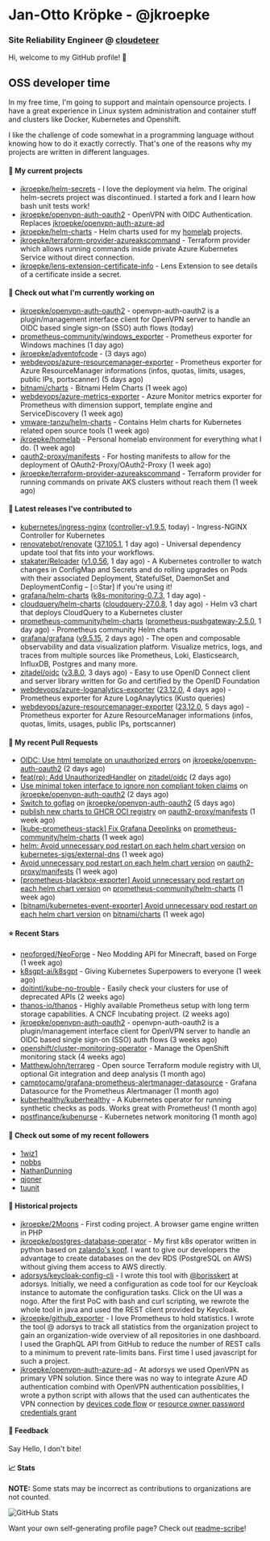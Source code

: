 # Jan-Otto Kröpke - @jkroepke
### Site Reliability Engineer @ [cloudeteer](https://cloudeteer.de/)

Hi, welcome to my GitHub profile! 👋

## OSS developer time
In my free time, I'm going to support and maintain opensource projects. I have a great experience in Linux system administration and container stuff and clusters like Docker, Kubernetes and Openshift.

I like the challenge of code somewhat in a programming language without knowing how to do it exactly correctly. That's one of the reasons why my projects are written in different languages.

#### 🌱 My current projects
- [jkroepke/helm-secrets](https://github.com/jkroepke/helm-secrets) - I love the deployment via helm. The original helm-secrets project was discontinued. I started a fork and I learn how bash unit tests work!
- [jkroepke/openvpn-auth-oauth2](https://github.com/jkroepke/openvpn-auth-oauth2) - OpenVPN with OIDC Authentication. Replaces  [jkroepke/openvpn-auth-azure-ad](https://github.com/jkroepke/openvpn-auth-azure-ad) 
- [jkroepke/helm-charts](https://github.com/jkroepke/helm-charts) - Helm charts used for my [homelab](https://github.com/jkroepke/homelab) projects.
- [jkroepke/terraform-provider-azureakscommand](https://github.com/jkroepke/terraform-provider-azureakscommand) - Terraform provider which allows running commands inside private Azure Kubernetes Service without direct connection.
- [jkroepke/lens-extension-certificate-info](https://github.com/jkroepke/lens-extension-certificate-info) - Lens Extension to see details of a certificate inside a secret.

#### 👷 Check out what I'm currently working on

- [jkroepke/openvpn-auth-oauth2](https://github.com/jkroepke/openvpn-auth-oauth2) - openvpn-auth-oauth2 is a plugin/management interface client for OpenVPN server to handle an OIDC based single sign-on (SSO) auth flows (today)
- [prometheus-community/windows_exporter](https://github.com/prometheus-community/windows_exporter) - Prometheus exporter for Windows machines (1 day ago)
- [jkroepke/adventofcode](https://github.com/jkroepke/adventofcode) -  (3 days ago)
- [webdevops/azure-resourcemanager-exporter](https://github.com/webdevops/azure-resourcemanager-exporter) - Prometheus exporter for Azure ResourceManager informations (infos, quotas, limits, usages, public IPs, portscanner) (5 days ago)
- [bitnami/charts](https://github.com/bitnami/charts) - Bitnami Helm Charts (1 week ago)
- [webdevops/azure-metrics-exporter](https://github.com/webdevops/azure-metrics-exporter) - Azure Monitor metrics exporter for Prometheus with dimension support, template engine and ServiceDiscovery (1 week ago)
- [vmware-tanzu/helm-charts](https://github.com/vmware-tanzu/helm-charts) - Contains Helm charts for Kubernetes related open source tools (1 week ago)
- [jkroepke/homelab](https://github.com/jkroepke/homelab) - Personal homelab environment for everything what I do. (1 week ago)
- [oauth2-proxy/manifests](https://github.com/oauth2-proxy/manifests) - For hosting manifests to allow for the deployment of OAuth2-Proxy/OAuth2-Proxy (1 week ago)
- [jkroepke/terraform-provider-azureakscommand](https://github.com/jkroepke/terraform-provider-azureakscommand) - Terraform provider for running commands on private AKS clusters without reach them (1 week ago)

#### 🔭 Latest releases I've contributed to

- [kubernetes/ingress-nginx](https://github.com/kubernetes/ingress-nginx) ([controller-v1.9.5](https://github.com/kubernetes/ingress-nginx/releases/tag/controller-v1.9.5), today) - Ingress-NGINX Controller for Kubernetes
- [renovatebot/renovate](https://github.com/renovatebot/renovate) ([37.105.1](https://github.com/renovatebot/renovate/releases/tag/37.105.1), 1 day ago) - Universal dependency update tool that fits into your workflows.
- [stakater/Reloader](https://github.com/stakater/Reloader) ([v1.0.56](https://github.com/stakater/Reloader/releases/tag/v1.0.56), 1 day ago) - A Kubernetes controller to watch changes in ConfigMap and Secrets and do rolling upgrades on Pods with their associated Deployment, StatefulSet, DaemonSet and DeploymentConfig – [✩Star] if you&#39;re using it!
- [grafana/helm-charts](https://github.com/grafana/helm-charts) ([k8s-monitoring-0.7.3](https://github.com/grafana/helm-charts/releases/tag/k8s-monitoring-0.7.3), 1 day ago) - 
- [cloudquery/helm-charts](https://github.com/cloudquery/helm-charts) ([cloudquery-27.0.8](https://github.com/cloudquery/helm-charts/releases/tag/cloudquery-27.0.8), 1 day ago) - Helm v3 chart that deploys CloudQuery to a Kubernetes cluster
- [prometheus-community/helm-charts](https://github.com/prometheus-community/helm-charts) ([prometheus-pushgateway-2.5.0](https://github.com/prometheus-community/helm-charts/releases/tag/prometheus-pushgateway-2.5.0), 1 day ago) - Prometheus community Helm charts
- [grafana/grafana](https://github.com/grafana/grafana) ([v9.5.15](https://github.com/grafana/grafana/releases/tag/v9.5.15), 2 days ago) - The open and composable observability and data visualization platform. Visualize metrics, logs, and traces from multiple sources like Prometheus, Loki, Elasticsearch, InfluxDB, Postgres and many more. 
- [zitadel/oidc](https://github.com/zitadel/oidc) ([v3.8.0](https://github.com/zitadel/oidc/releases/tag/v3.8.0), 3 days ago) - Easy to use OpenID Connect client and server library written for Go and certified by the OpenID Foundation
- [webdevops/azure-loganalytics-exporter](https://github.com/webdevops/azure-loganalytics-exporter) ([23.12.0](https://github.com/webdevops/azure-loganalytics-exporter/releases/tag/23.12.0), 4 days ago) - Prometheus exporter for Azure LogAnaylytics (Kusto queries)
- [webdevops/azure-resourcemanager-exporter](https://github.com/webdevops/azure-resourcemanager-exporter) ([23.12.0](https://github.com/webdevops/azure-resourcemanager-exporter/releases/tag/23.12.0), 5 days ago) - Prometheus exporter for Azure ResourceManager informations (infos, quotas, limits, usages, public IPs, portscanner)

#### 🔨 My recent Pull Requests

- [OIDC: Use html template on unauthorized errors](https://github.com/jkroepke/openvpn-auth-oauth2/pull/89) on [jkroepke/openvpn-auth-oauth2](https://github.com/jkroepke/openvpn-auth-oauth2) (2 days ago)
- [feat(rp): Add UnauthorizedHandler](https://github.com/zitadel/oidc/pull/503) on [zitadel/oidc](https://github.com/zitadel/oidc) (2 days ago)
- [Use minimal token interface to ignore non compliant token claims](https://github.com/jkroepke/openvpn-auth-oauth2/pull/88) on [jkroepke/openvpn-auth-oauth2](https://github.com/jkroepke/openvpn-auth-oauth2) (2 days ago)
- [Switch to goflag](https://github.com/jkroepke/openvpn-auth-oauth2/pull/86) on [jkroepke/openvpn-auth-oauth2](https://github.com/jkroepke/openvpn-auth-oauth2) (5 days ago)
- [publish new charts to GHCR OCI registry](https://github.com/oauth2-proxy/manifests/pull/181) on [oauth2-proxy/manifests](https://github.com/oauth2-proxy/manifests) (1 week ago)
- [[kube-prometheus-stack] Fix Grafana Deeplinks](https://github.com/prometheus-community/helm-charts/pull/4087) on [prometheus-community/helm-charts](https://github.com/prometheus-community/helm-charts) (1 week ago)
- [helm: Avoid unnecessary pod restart on each helm chart version](https://github.com/kubernetes-sigs/external-dns/pull/4103) on [kubernetes-sigs/external-dns](https://github.com/kubernetes-sigs/external-dns) (1 week ago)
- [Avoid unnecessary pod restart on each helm chart version](https://github.com/oauth2-proxy/manifests/pull/178) on [oauth2-proxy/manifests](https://github.com/oauth2-proxy/manifests) (1 week ago)
- [[prometheus-blackbox-exporter] Avoid unnecessary pod restart on each helm chart version](https://github.com/prometheus-community/helm-charts/pull/4077) on [prometheus-community/helm-charts](https://github.com/prometheus-community/helm-charts) (1 week ago)
- [[bitnami/kubernetes-event-exporter] Avoid unnecessary pod restart on each helm chart version](https://github.com/bitnami/charts/pull/21489) on [bitnami/charts](https://github.com/bitnami/charts) (1 week ago)

#### ⭐ Recent Stars

- [neoforged/NeoForge](https://github.com/neoforged/NeoForge) - Neo Modding API for Minecraft, based on Forge (1 week ago)
- [k8sgpt-ai/k8sgpt](https://github.com/k8sgpt-ai/k8sgpt) - Giving Kubernetes Superpowers to everyone (1 week ago)
- [doitintl/kube-no-trouble](https://github.com/doitintl/kube-no-trouble) - Easily check your clusters for use of deprecated APIs (2 weeks ago)
- [thanos-io/thanos](https://github.com/thanos-io/thanos) - Highly available Prometheus setup with long term storage capabilities. A CNCF Incubating project. (2 weeks ago)
- [jkroepke/openvpn-auth-oauth2](https://github.com/jkroepke/openvpn-auth-oauth2) - openvpn-auth-oauth2 is a plugin/management interface client for OpenVPN server to handle an OIDC based single sign-on (SSO) auth flows (3 weeks ago)
- [openshift/cluster-monitoring-operator](https://github.com/openshift/cluster-monitoring-operator) - Manage the OpenShift monitoring stack (4 weeks ago)
- [MatthewJohn/terrareg](https://github.com/MatthewJohn/terrareg) - Open source Terraform module registry with UI, optional Git integration and deep analysis (1 month ago)
- [camptocamp/grafana-prometheus-alertmanager-datasource](https://github.com/camptocamp/grafana-prometheus-alertmanager-datasource) - Grafana Datasource for the Prometheus Alertmanager (1 month ago)
- [kuberhealthy/kuberhealthy](https://github.com/kuberhealthy/kuberhealthy) - A Kubernetes operator for running synthetic checks as pods. Works great with Prometheus! (1 month ago)
- [postfinance/kubenurse](https://github.com/postfinance/kubenurse) - Kubernetes network monitoring (1 month ago)

#### 👯 Check out some of my recent followers

- [1wiz1](https://github.com/1wiz1)
- [nobbs](https://github.com/nobbs)
- [NathanDunning](https://github.com/NathanDunning)
- [qjoner](https://github.com/qjoner)
- [tuunit](https://github.com/tuunit)

#### 📜 Historical projects
- [jkroepke/2Moons](https://github.com/jkroepke/2Moons) - First coding project. A browser game engine written in PHP
- [jkroepke/postgres-database-operator](https://github.com/jkroepke/postgres-database-operator) - My first k8s operator written in python based on [zalando's kopf](https://github.com/zalando-incubator/kopf). I want to give our developers the advantage to create databases on the dev RDS (PostgreSQL on AWS) without giving them access to AWS directly.
- [adorsys/keycloak-config-cli](https://github.com/adorsys/keycloak-config-cli) - I wrote this tool with [@borisskert](https://github.com/borisskert) at adorsys. Initially, we need a configuration as code tool for our Keycloak instance to automate the configuration tasks. Click on the UI was a nogo. After the first PoC with bash and curl scripting, we rewrote the whole tool in java and used the REST client provided by Keycloak.
- [jkroepke/github_exporter](https://github.com/jkroepke/github_exporter) - I love Prometheus to hold statistics. I wrote the tool @ adorsys to track all statistics from the organization project to gain an organization-wide overview of all repositories in one dashboard. I used the GraphQL API from GitHub to reduce the number of REST calls to a minimum to prevent rate-limits bans. First time I used javascript for such a project.
- [jkroepke/openvpn-auth-azure-ad](https://github.com/jkroepke/openvpn-auth-azure-ad) - At adorsys we used OpenVPN as primary VPN solution. Since there was no way to integrate Azure AD authentication combind with OpenVPN authentication possiblities, I wrote a python script with allows that the used can authenticates the VPN connection by [devices code flow](https://docs.microsoft.com/en-us/azure/active-directory/develop/v2-oauth2-device-code) or [resource owner password credentials grant](https://docs.microsoft.com/en-us/azure/active-directory/develop/v2-oauth-ropc)

#### 💬 Feedback

Say Hello, I don't bite!

#### 📈 Stats

**NOTE:** Some stats may be incorrect as contributions to organizations
are not counted.

![GitHub Stats](https://github-readme-stats.vercel.app/api?username=jkroepke&count_private=false&theme=tokyonight&show_icons=true)

Want your own self-generating profile page? Check out [readme-scribe](https://github.com/muesli/readme-scribe)!
